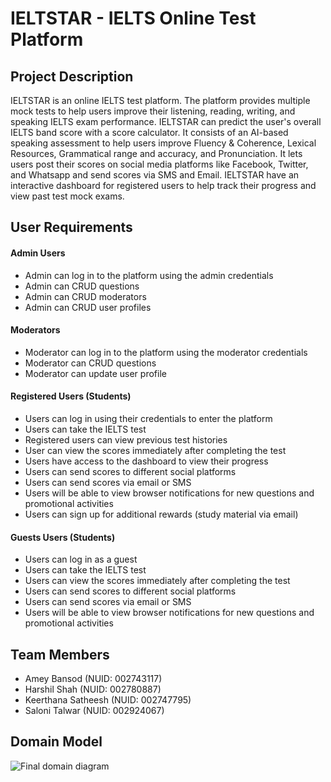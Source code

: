 # IELTSTAR - IELTS Online Test Platform
## Project Description
IELTSTAR is an online IELTS test platform. The platform provides multiple mock tests to help users improve their listening, reading, writing, and speaking IELTS exam performance. IELTSTAR can predict the user's overall IELTS band score with a score calculator. It consists of an AI-based speaking assessment to help users improve Fluency & Coherence, Lexical Resources, Grammatical range and accuracy, and Pronunciation. It lets users post their scores on social media platforms like Facebook, Twitter, and Whatsapp and send scores via SMS and Email. IELTSTAR have an interactive dashboard for registered users to help track their progress and view past test mock exams.
## User Requirements
#### Admin Users
- Admin can log in to the platform using the admin credentials
- Admin can CRUD questions
- Admin can CRUD moderators
- Admin can CRUD user profiles

#### Moderators
- Moderator can log in to the platform using the moderator credentials
- Moderator can CRUD questions
- Moderator can update user profile

#### Registered Users (Students)
- Users can log in using their credentials to enter the platform 
- Users can take the IELTS test 
- Registered users can view previous test histories 
- User can view the scores immediately after completing the test 
- Users have access to the dashboard to view their progress
- Users can send scores to different social platforms  
- Users can send scores via email or SMS
- Users will be able to view browser notifications for new questions and promotional activities
- Users can sign up for additional rewards (study material via email)

#### Guests Users (Students)
- Users can log in as a guest  
- Users can take the IELTS  test 
- Users can view the scores immediately after completing the test 
- Users can send scores to different social platforms  
- Users can send scores via email or SMS
- Users will be able to view browser notifications for new questions and promotional activities 

## Team Members
- Amey Bansod (NUID: 002743117)
- Harshil Shah (NUID: 002780887)
- Keerthana Satheesh (NUID: 002747795)
- Saloni Talwar (NUID: 002924067)

## Domain Model
![Final domain diagram](https://user-images.githubusercontent.com/113074072/199590835-36747d70-e814-4813-8dc0-9b53ec43052c.jpg)

